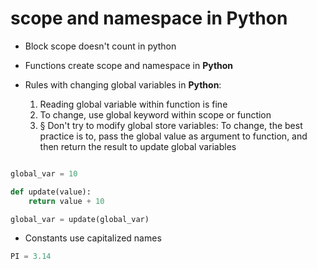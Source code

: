 # scope and namespace in **Python**

- Block scope doesn't count in python
- Functions create scope and namespace in **Python**

- Rules with changing global variables in **Python**:
  1. Reading global variable within function is fine
  2. To change, use global keyword within scope or function
  3. § Don't try to modify global store variables: To change, the best practice is to, pass the global value as argument to function, and then return the result to update global variables
```python

global_var = 10

def update(value):
    return value + 10

global_var = update(global_var)
```

- Constants use capitalized names
```python
PI = 3.14
```




